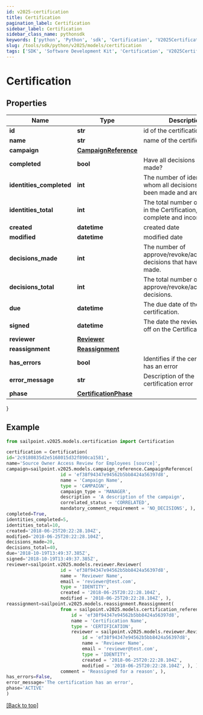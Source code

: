 ```yaml
---
id: v2025-certification
title: Certification
pagination_label: Certification
sidebar_label: Certification
sidebar_class_name: pythonsdk
keywords: ['python', 'Python', 'sdk', 'Certification', 'V2025Certification']
slug: /tools/sdk/python/v2025/models/certification
tags: ['SDK', 'Software Development Kit', 'Certification', 'V2025Certification']
---
```


# Certification

## Properties

| Name | Type | Description | Notes |
| --- | --- | --- | --- |
| **id** | **str** | id of the certification | [optional] |
| **name** | **str** | name of the certification | [optional] |
| **campaign** | [**CampaignReference**](campaign-reference) |  | [optional] |
| **completed** | **bool** | Have all decisions been made? | [optional] |
| **identities_completed** | **int** | The number of identities for whom all decisions have been made and are complete. | [optional] |
| **identities_total** | **int** | The total number of identities in the Certification, both complete and incomplete. | [optional] |
| **created** | **datetime** | created date | [optional] |
| **modified** | **datetime** | modified date | [optional] |
| **decisions_made** | **int** | The number of approve/revoke/acknowledge decisions that have been made. | [optional] |
| **decisions_total** | **int** | The total number of approve/revoke/acknowledge decisions. | [optional] |
| **due** | **datetime** | The due date of the certification. | [optional] |
| **signed** | **datetime** | The date the reviewer signed off on the Certification. | [optional] |
| **reviewer** | [**Reviewer**](reviewer) |  | [optional] |
| **reassignment** | [**Reassignment**](reassignment) |  | [optional] |
| **has_errors** | **bool** | Identifies if the certification has an error | [optional] |
| **error_message** | **str** | Description of the certification error | [optional] |
| **phase** | [**CertificationPhase**](certification-phase) |  | [optional] |

}

## Example

```python
from sailpoint.v2025.models.certification import Certification

certification = Certification(
id='2c9180835d2e5168015d32f890ca1581',
name='Source Owner Access Review for Employees [source]',
campaign=sailpoint.v2025.models.campaign_reference.CampaignReference(
                    id = 'ef38f94347e94562b5bb8424a56397d8',
                    name = 'Campaign Name',
                    type = 'CAMPAIGN',
                    campaign_type = 'MANAGER',
                    description = 'A description of the campaign',
                    correlated_status = 'CORRELATED',
                    mandatory_comment_requirement = 'NO_DECISIONS', ),
completed=True,
identities_completed=5,
identities_total=10,
created='2018-06-25T20:22:28.104Z',
modified='2018-06-25T20:22:28.104Z',
decisions_made=20,
decisions_total=40,
due='2018-10-19T13:49:37.385Z',
signed='2018-10-19T13:49:37.385Z',
reviewer=sailpoint.v2025.models.reviewer.Reviewer(
                    id = 'ef38f94347e94562b5bb8424a56397d8',
                    name = 'Reviewer Name',
                    email = 'reviewer@test.com',
                    type = 'IDENTITY',
                    created = '2018-06-25T20:22:28.104Z',
                    modified = '2018-06-25T20:22:28.104Z', ),
reassignment=sailpoint.v2025.models.reassignment.Reassignment(
                    from = sailpoint.v2025.models.certification_reference.CertificationReference(
                        id = 'ef38f94347e94562b5bb8424a56397d8',
                        name = 'Certification Name',
                        type = 'CERTIFICATION',
                        reviewer = sailpoint.v2025.models.reviewer.Reviewer(
                            id = 'ef38f94347e94562b5bb8424a56397d8',
                            name = 'Reviewer Name',
                            email = 'reviewer@test.com',
                            type = 'IDENTITY',
                            created = '2018-06-25T20:22:28.104Z',
                            modified = '2018-06-25T20:22:28.104Z', ), ),
                    comment = 'Reassigned for a reason', ),
has_errors=False,
error_message='The certification has an error',
phase='ACTIVE'
)

```

[[Back to top]](#)
